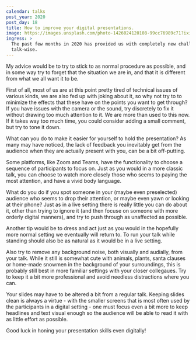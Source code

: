 ```yaml
---
calendar: talks
post_year: 2020
post_day: 18
title: How to improve your digital presentations.
image: https://images.unsplash.com/photo-1426024120108-99cc76989c71?ixid=MXwxMjA3fDB8MHxwaG90by1wYWdlfHx8fGVufDB8fHw%3D&ixlib=rb-1.2.1&auto=format&fit=crop&w=1653&q=80
ingress: >
  The past few months in 2020 has provided us with completely new challenges
  talk-wise.
---
```

My advice would be to try to stick to as normal procedure as possible, and in some way try to
forget that the situation we are in, and that it is different from what we all want it to be.

First of all, most of us are at this point pretty tired of technical issues of various kinds, we are also
fed up with joking about it, so why not try to to minimize the effects that these have on the points
you want to get through?
If you have issues with the camera or the sound, try discretely to fix it without drawing too much
attention to it. We are more than used to this now. If it takes way too much time, you could consider
adding a small comment, but try to tone it down.

What can you do to make it easier for yourself to hold the presentation?
As many may have noticed, the lack of feedback you inevitably get from the audience when they are actually
present with you, can be a bit off-putting.

Some platforms, like Zoom and Teams, have the functionality to choose a sequence of participants to focus on.
Just as you would in a more classic talk, you can choose to watch more closely those who seems to paying the most
attention, and have a vivid body language.

What do you do if you spot someone in your (maybe even preselected) audience who seems to drop their attention,
or maybe even yawn or looking at their phone? Just as in a live setting there is really little you can do about it,
other than trying to ignore it (and then focuse on someone with more orderly digital manners), and try to
push through as unaffected as possible.

Another tip would be to dress and act just as you would in the hopefully more normal setting we eventually will
return to. To run your talk while standing should also be as natural as it would be in a live setting.

Also try to remove any background noise, both visually and audially, from your talk. While it still is somewhat cute with
animals, plants, santa clauses or home-made snowmen in the background of your surroundings, this is probably still best in
more familiar settings with your closer collegaues. Try to keep it a bit more professional and avoid needless distractions
where you can.

Your slides may have to be altered a bit from a regular talk. Keeping slides clean is always a virtue - with the smaller screens
that is most often used by the participants in a digital setting - one must focus even a bit more to keep headlines and text
visual enough so the audience will be able to read it with as little effort as possible.

Good luck in honing your presentation skills even digitally!